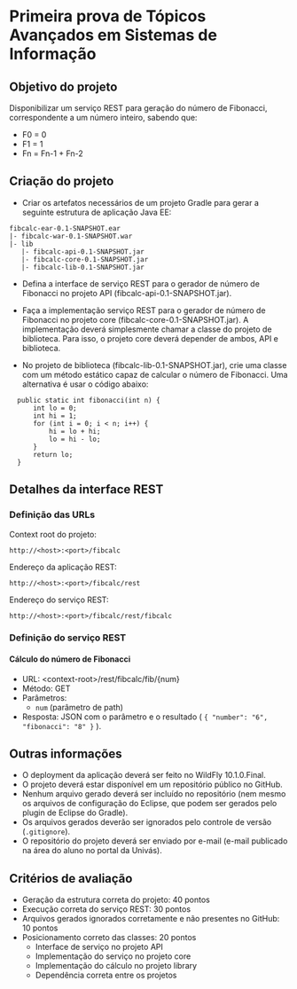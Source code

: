 
# Primeira prova de Tópicos Avançados em Sistemas de Informação

## Objetivo do projeto

Disponibilizar um serviço REST para geração do número de Fibonacci, correspondente a um número inteiro, sabendo que:
* F0 = 0
* F1 = 1
* Fn = Fn-1 + Fn-2

## Criação do projeto

* Criar os artefatos necessários de um projeto Gradle para gerar a seguinte estrutura de aplicação Java EE:

```
fibcalc-ear-0.1-SNAPSHOT.ear
|- fibcalc-war-0.1-SNAPSHOT.war
|- lib
   |- fibcalc-api-0.1-SNAPSHOT.jar
   |- fibcalc-core-0.1-SNAPSHOT.jar
   |- fibcalc-lib-0.1-SNAPSHOT.jar
```

* Defina a interface de serviço REST para o gerador de número de Fibonacci no projeto API (fibcalc-api-0.1-SNAPSHOT.jar).

* Faça a implementação serviço REST para o gerador de número de Fibonacci no projeto core (fibcalc-core-0.1-SNAPSHOT.jar). A implementação deverá simplesmente chamar a classe do projeto de biblioteca. Para isso, o projeto core deverá depender de ambos, API e biblioteca.

* No projeto de biblioteca (fibcalc-lib-0.1-SNAPSHOT.jar), crie uma classe com um método estático capaz de calcular o número de Fibonacci. Uma alternativa é usar o código abaixo:

```
  public static int fibonacci(int n) {
      int lo = 0;
      int hi = 1;
      for (int i = 0; i < n; i++) {
          hi = lo + hi;
          lo = hi - lo;
      }
      return lo;
  }
```

## Detalhes da interface REST

### Definição das URLs

Context root do projeto:

`http://<host>:<port>/fibcalc`

Endereço da aplicação REST:

`http://<host>:<port>/fibcalc/rest`

Endereço do serviço REST:

`http://<host>:<port>/fibcalc/rest/fibcalc`

### Definição do serviço REST

#### Cálculo do número de Fibonacci

* URL: \<context-root\>/rest/fibcalc/fib/{num}
* Método: GET
* Parâmetros:
  * `num` (parâmetro de path)
* Resposta: JSON com o parâmetro e o resultado ( `{ "number": "6", "fibonacci": "8" }` ).

## Outras informações

* O deployment da aplicação deverá ser feito no WildFly 10.1.0.Final.
* O projeto deverá estar disponível em um repositório público no GitHub.
* Nenhum arquivo gerado deverá ser incluído no repositório (nem mesmo os arquivos de configuração do Eclipse, que podem ser gerados pelo plugin de Eclipse do Gradle).
* Os arquivos gerados deverão ser ignorados pelo controle de versão (`.gitignore`).
* O repositório do projeto deverá ser enviado por e-mail (e-mail publicado na área do aluno no portal da Univás).

## Critérios de avaliação

* Geração da estrutura correta do projeto: 40 pontos
* Execução correta do serviço REST: 30 pontos
* Arquivos gerados ignorados corretamente e não presentes no GitHub: 10 pontos
* Posicionamento correto das classes: 20 pontos
  * Interface de serviço no projeto API
  * Implementação do serviço no projeto core
  * Implementação do cálculo no projeto library
  * Dependência correta entre os projetos
